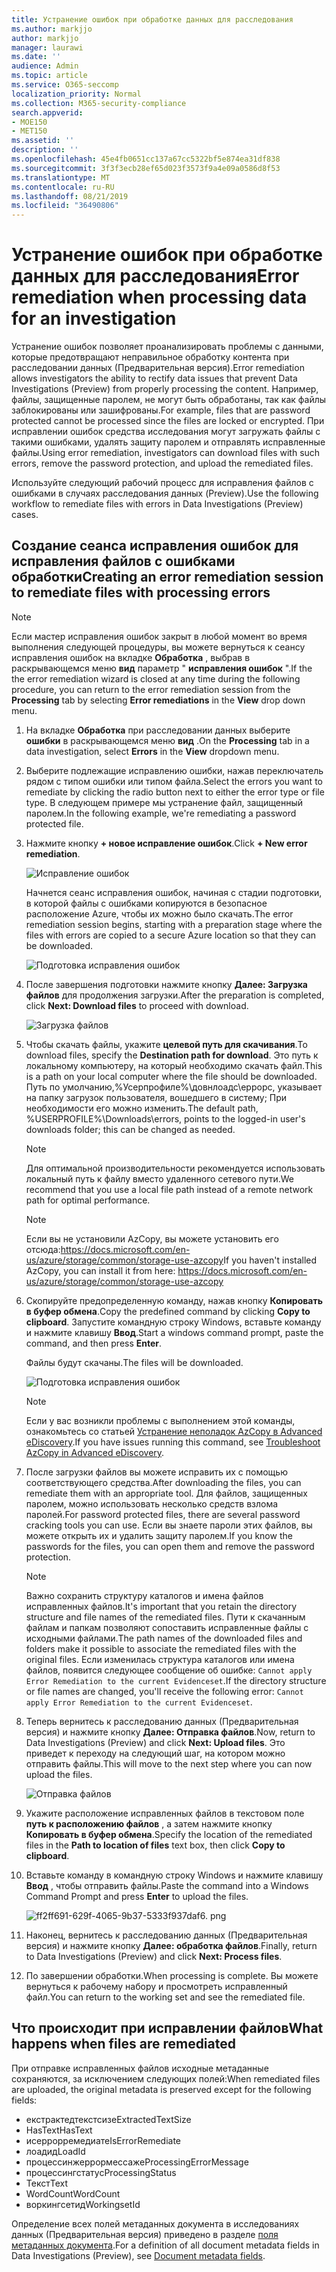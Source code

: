 ```yaml
---
title: Устранение ошибок при обработке данных для расследования
ms.author: markjjo
author: markjjo
manager: laurawi
ms.date: ''
audience: Admin
ms.topic: article
ms.service: O365-seccomp
localization_priority: Normal
ms.collection: M365-security-compliance
search.appverid:
- MOE150
- MET150
ms.assetid: ''
description: ''
ms.openlocfilehash: 45e4fb0651cc137a67cc5322bf5e874ea31df838
ms.sourcegitcommit: 3f3f3ecb28ef65d023f3573f9a4e09a0586d8f53
ms.translationtype: MT
ms.contentlocale: ru-RU
ms.lasthandoff: 08/21/2019
ms.locfileid: "36490806"
---
```

# <a name="error-remediation-when-processing-data-for-an-investigation"></a><span data-ttu-id="e4d01-102">Устранение ошибок при обработке данных для расследования</span><span class="sxs-lookup"><span data-stu-id="e4d01-102">Error remediation when processing data for an investigation</span></span>

<span data-ttu-id="e4d01-103">Устранение ошибок позволяет проанализировать проблемы с данными, которые предотвращают неправильное обработку контента при расследовании данных (Предварительная версия).</span><span class="sxs-lookup"><span data-stu-id="e4d01-103">Error remediation allows investigators the ability to rectify data issues that prevent Data Investigations (Preview) from properly processing the content.</span></span> <span data-ttu-id="e4d01-104">Например, файлы, защищенные паролем, не могут быть обработаны, так как файлы заблокированы или зашифрованы.</span><span class="sxs-lookup"><span data-stu-id="e4d01-104">For example, files that are password protected cannot be processed since the files are locked or encrypted.</span></span> <span data-ttu-id="e4d01-105">При исправлении ошибок средства исследования могут загружать файлы с такими ошибками, удалять защиту паролем и отправлять исправленные файлы.</span><span class="sxs-lookup"><span data-stu-id="e4d01-105">Using error remediation, investigators can download files with such errors, remove the password protection, and upload the remediated files.</span></span>

<span data-ttu-id="e4d01-106">Используйте следующий рабочий процесс для исправления файлов с ошибками в случаях расследования данных (Preview).</span><span class="sxs-lookup"><span data-stu-id="e4d01-106">Use the following workflow to remediate files with errors in Data Investigations (Preview) cases.</span></span>

## <a name="creating-an-error-remediation-session-to-remediate-files-with-processing-errors"></a><span data-ttu-id="e4d01-107">Создание сеанса исправления ошибок для исправления файлов с ошибками обработки</span><span class="sxs-lookup"><span data-stu-id="e4d01-107">Creating an error remediation session to remediate files with processing errors</span></span>

>[!NOTE]
><span data-ttu-id="e4d01-108">Если мастер исправления ошибок закрыт в любой момент во время выполнения следующей процедуры, вы можете вернуться к сеансу исправления ошибок на вкладке **Обработка** , выбрав в раскрывающемся меню **вид** параметр " **исправления ошибок** ".</span><span class="sxs-lookup"><span data-stu-id="e4d01-108">If the the error remediation wizard is closed at any time during the following procedure, you can return to the error remediation session from the **Processing** tab by selecting **Error remediations** in the **View** drop down menu.</span></span>

1. <span data-ttu-id="e4d01-109">На вкладке **Обработка** при расследовании данных выберите **ошибки** в раскрывающемся меню **вид** .</span><span class="sxs-lookup"><span data-stu-id="e4d01-109">On the **Processing** tab in a data investigation, select **Errors** in the **View** dropdown menu.</span></span>

2. <span data-ttu-id="e4d01-110">Выберите подлежащие исправлению ошибки, нажав переключатель рядом с типом ошибки или типом файла.</span><span class="sxs-lookup"><span data-stu-id="e4d01-110">Select the errors you want to remediate by clicking the radio button next to either the error type or file type.</span></span>  <span data-ttu-id="e4d01-111">В следующем примере мы устранение файл, защищенный паролем.</span><span class="sxs-lookup"><span data-stu-id="e4d01-111">In the following example, we're remediating a password protected file.</span></span>

3. <span data-ttu-id="e4d01-112">Нажмите кнопку **+ новое исправление ошибок**.</span><span class="sxs-lookup"><span data-stu-id="e4d01-112">Click **+ New error remediation**.</span></span>

    ![Исправление ошибок](../media/8c2faf1a-834b-44fc-b418-6a18aed8b81a.png)

    <span data-ttu-id="e4d01-114">Начнется сеанс исправления ошибок, начиная с стадии подготовки, в которой файлы с ошибками копируются в безопасное расположение Azure, чтобы их можно было скачать.</span><span class="sxs-lookup"><span data-stu-id="e4d01-114">The error remediation session begins, starting with a preparation stage where the files with errors are copied to a secure Azure location so that they can be downloaded.</span></span>

    ![Подготовка исправления ошибок](../media/390572ec-7012-47c4-a6b6-4cbb5649e8a8.png)

4. <span data-ttu-id="e4d01-116">После завершения подготовки нажмите кнопку **Далее: Загрузка файлов** для продолжения загрузки.</span><span class="sxs-lookup"><span data-stu-id="e4d01-116">After the preparation is completed, click **Next: Download files** to proceed with download.</span></span>

    ![Загрузка файлов](../media/6ac04b09-8e13-414a-9e24-7c75ba586363.png)

5. <span data-ttu-id="e4d01-118">Чтобы скачать файлы, укажите **целевой путь для скачивания**.</span><span class="sxs-lookup"><span data-stu-id="e4d01-118">To download files, specify the **Destination path for download**.</span></span> <span data-ttu-id="e4d01-119">Это путь к локальному компьютеру, на который необходимо скачать файл.</span><span class="sxs-lookup"><span data-stu-id="e4d01-119">This is a path on your local computer where the file should be downloaded.</span></span>  <span data-ttu-id="e4d01-120">Путь по умолчанию,%Усерпрофиле%\довнлоадс\еррорс, указывает на папку загрузок пользователя, вошедшего в систему; При необходимости его можно изменить.</span><span class="sxs-lookup"><span data-stu-id="e4d01-120">The default path, %USERPROFILE%\Downloads\errors, points to the logged-in user's downloads folder; this can be changed as needed.</span></span>

    >[!NOTE]
    ><span data-ttu-id="e4d01-121">Для оптимальной производительности рекомендуется использовать локальный путь к файлу вместо удаленного сетевого пути.</span><span class="sxs-lookup"><span data-stu-id="e4d01-121">We recommend that you use a local file path instead of a remote network path for optimal performance.</span></span>

    > [!NOTE]
    > <span data-ttu-id="e4d01-122">Если вы не установили AzCopy, вы можете установить его отсюда:https://docs.microsoft.com/en-us/azure/storage/common/storage-use-azcopy</span><span class="sxs-lookup"><span data-stu-id="e4d01-122">If you haven't installed AzCopy, you can install it from here: https://docs.microsoft.com/en-us/azure/storage/common/storage-use-azcopy</span></span>

6. <span data-ttu-id="e4d01-123">Скопируйте предопределенную команду, нажав кнопку **Копировать в буфер обмена**.</span><span class="sxs-lookup"><span data-stu-id="e4d01-123">Copy the predefined command by clicking **Copy to clipboard**.</span></span> <span data-ttu-id="e4d01-124">Запустите командную строку Windows, вставьте команду и нажмите клавишу **Ввод**.</span><span class="sxs-lookup"><span data-stu-id="e4d01-124">Start a windows command prompt, paste the command, and then press **Enter**.</span></span>  

    <span data-ttu-id="e4d01-125">Файлы будут скачаны.</span><span class="sxs-lookup"><span data-stu-id="e4d01-125">The files will be downloaded.</span></span>

    ![Подготовка исправления ошибок](../media/f364ab4d-31c5-4375-b69f-650f694a2f69.png)

    > [!NOTE]
    > <span data-ttu-id="e4d01-127">Если у вас возникли проблемы с выполнением этой команды, ознакомьтесь со статьей [Устранение неполадок AzCopy в Advanced eDiscovery](../compliance20/troubleshooting-azcopy.md).</span><span class="sxs-lookup"><span data-stu-id="e4d01-127">If you have issues running this command, see [Troubleshoot AzCopy in Advanced eDiscovery](../compliance20/troubleshooting-azcopy.md).</span></span>

7. <span data-ttu-id="e4d01-128">После загрузки файлов вы можете исправить их с помощью соответствующего средства.</span><span class="sxs-lookup"><span data-stu-id="e4d01-128">After downloading the files, you can remediate them with an appropriate tool.</span></span> <span data-ttu-id="e4d01-129">Для файлов, защищенных паролем, можно использовать несколько средств взлома паролей.</span><span class="sxs-lookup"><span data-stu-id="e4d01-129">For password protected files, there are several password cracking tools you can use.</span></span> <span data-ttu-id="e4d01-130">Если вы знаете пароли этих файлов, вы можете открыть их и удалить защиту паролем.</span><span class="sxs-lookup"><span data-stu-id="e4d01-130">If you know the passwords for the files, you can open them and remove the password protection.</span></span>
    
   > [!NOTE]
    > <span data-ttu-id="e4d01-131">Важно сохранить структуру каталогов и имена файлов исправленных файлов.</span><span class="sxs-lookup"><span data-stu-id="e4d01-131">It's important that you retain the directory structure and file names of the remediated files.</span></span> <span data-ttu-id="e4d01-132">Пути к скачанным файлам и папкам позволяют сопоставить исправленные файлы с исходными файлами.</span><span class="sxs-lookup"><span data-stu-id="e4d01-132">The path names of the downloaded files and folders make it possible to associate the remediated files with the original files.</span></span>  <span data-ttu-id="e4d01-133">Если изменилась структура каталогов или имена файлов, появится следующее сообщение об ошибке: `Cannot apply Error Remediation to the current Evidenceset`.</span><span class="sxs-lookup"><span data-stu-id="e4d01-133">If the directory structure or file names are changed, you'll receive the following error: `Cannot apply Error Remediation to the current Evidenceset`.</span></span>

8. <span data-ttu-id="e4d01-134">Теперь вернитесь к расследованию данных (Предварительная версия) и нажмите кнопку **Далее: Отправка файлов**.</span><span class="sxs-lookup"><span data-stu-id="e4d01-134">Now, return to Data Investigations (Preview) and click **Next: Upload files**.</span></span>  <span data-ttu-id="e4d01-135">Это приведет к переходу на следующий шаг, на котором можно отправить файлы.</span><span class="sxs-lookup"><span data-stu-id="e4d01-135">This will move to the next step where you can now upload the files.</span></span>

    ![Отправка файлов](../media/af3d8617-1bab-4ecd-8de0-22e53acba240.png)

9. <span data-ttu-id="e4d01-137">Укажите расположение исправленных файлов в текстовом поле **путь к расположению файлов** , а затем нажмите кнопку **Копировать в буфер обмена**.</span><span class="sxs-lookup"><span data-stu-id="e4d01-137">Specify the location of the remediated files in the **Path to location of files** text box, then click **Copy to clipboard**.</span></span>

10. <span data-ttu-id="e4d01-138">Вставьте команду в командную строку Windows и нажмите клавишу **Ввод** , чтобы отправить файлы.</span><span class="sxs-lookup"><span data-stu-id="e4d01-138">Paste the command into a Windows Command Prompt and press **Enter** to upload the files.</span></span>

    ![ff2ff691-629f-4065-9b37-5333f937daf6. png](../media/ff2ff691-629f-4065-9b37-5333f937daf6.png)

11. <span data-ttu-id="e4d01-140">Наконец, вернитесь к расследованию данных (Предварительная версия) и нажмите кнопку **Далее: обработка файлов**.</span><span class="sxs-lookup"><span data-stu-id="e4d01-140">Finally, return to Data Investigations (Preview) and click **Next: Process files**.</span></span>

12. <span data-ttu-id="e4d01-141">По завершении обработки.</span><span class="sxs-lookup"><span data-stu-id="e4d01-141">When processing is complete.</span></span>  <span data-ttu-id="e4d01-142">Вы можете вернуться к рабочему набору и просмотреть исправленный файл.</span><span class="sxs-lookup"><span data-stu-id="e4d01-142">You can return to the working set and see the remediated file.</span></span>

## <a name="what-happens-when-files-are-remediated"></a><span data-ttu-id="e4d01-143">Что происходит при исправлении файлов</span><span class="sxs-lookup"><span data-stu-id="e4d01-143">What happens when files are remediated</span></span>

<span data-ttu-id="e4d01-144">При отправке исправленных файлов исходные метаданные сохраняются, за исключением следующих полей:</span><span class="sxs-lookup"><span data-stu-id="e4d01-144">When remediated files are uploaded, the original metadata is preserved except for the following fields:</span></span> 

- <span data-ttu-id="e4d01-145">екстрактедтекстсизе</span><span class="sxs-lookup"><span data-stu-id="e4d01-145">ExtractedTextSize</span></span>
- <span data-ttu-id="e4d01-146">HasText</span><span class="sxs-lookup"><span data-stu-id="e4d01-146">HasText</span></span>
- <span data-ttu-id="e4d01-147">исеррорремедиате</span><span class="sxs-lookup"><span data-stu-id="e4d01-147">IsErrorRemediate</span></span>
- <span data-ttu-id="e4d01-148">лоадид</span><span class="sxs-lookup"><span data-stu-id="e4d01-148">LoadId</span></span>
- <span data-ttu-id="e4d01-149">процессинжеррормессаже</span><span class="sxs-lookup"><span data-stu-id="e4d01-149">ProcessingErrorMessage</span></span>
- <span data-ttu-id="e4d01-150">процессингстатус</span><span class="sxs-lookup"><span data-stu-id="e4d01-150">ProcessingStatus</span></span>
- <span data-ttu-id="e4d01-151">Текст</span><span class="sxs-lookup"><span data-stu-id="e4d01-151">Text</span></span>
- <span data-ttu-id="e4d01-152">WordCount</span><span class="sxs-lookup"><span data-stu-id="e4d01-152">WordCount</span></span>
- <span data-ttu-id="e4d01-153">воркингсетид</span><span class="sxs-lookup"><span data-stu-id="e4d01-153">WorkingsetId</span></span>

<span data-ttu-id="e4d01-154">Определение всех полей метаданных документа в исследованиях данных (Предварительная версия) приведено в разделе [поля метаданных документа](document-metadata-fields.md).</span><span class="sxs-lookup"><span data-stu-id="e4d01-154">For a definition of all document metadata fields in Data Investigations (Preview), see [Document metadata fields](document-metadata-fields.md).</span></span>